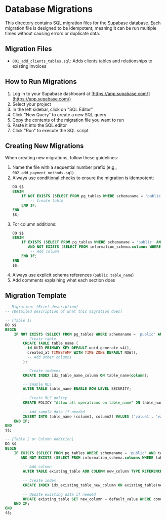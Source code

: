 # Database Migrations

This directory contains SQL migration files for the Supabase database. Each migration file is designed to be idempotent, meaning it can be run multiple times without causing errors or duplicate data.

## Migration Files

- `001_add_clients_tables.sql`: Adds clients tables and relationships to existing invoices

## How to Run Migrations

1. Log in to your Supabase dashboard at [https://app.supabase.com/](https://app.supabase.com/)
2. Select your project
3. In the left sidebar, click on "SQL Editor"
4. Click "New Query" to create a new SQL query
5. Copy the contents of the migration file you want to run
6. Paste it into the SQL editor
7. Click "Run" to execute the SQL script

## Creating New Migrations

When creating new migrations, follow these guidelines:

1. Name the file with a sequential number prefix (e.g., `002_add_payment_methods.sql`)
2. Always use conditional checks to ensure the migration is idempotent:
   ```sql
   DO $$
   BEGIN
       IF NOT EXISTS (SELECT FROM pg_tables WHERE schemaname = 'public' AND tablename = 'your_table') THEN
           -- Create table
       END IF;
   END
   $$;
   ```
3. For column additions:
   ```sql
   DO $$
   BEGIN
       IF EXISTS (SELECT FROM pg_tables WHERE schemaname = 'public' AND tablename = 'your_table')
          AND NOT EXISTS (SELECT FROM information_schema.columns WHERE table_name = 'your_table' AND column_name = 'your_column') THEN
           -- Add column
       END IF;
   END
   $$;
   ```
4. Always use explicit schema references (`public.table_name`)
5. Add comments explaining what each section does

## Migration Template

```sql
-- Migration: [Brief description]
-- [Detailed description of what this migration does]

-- [Table 1]
DO $$
BEGIN
    IF NOT EXISTS (SELECT FROM pg_tables WHERE schemaname = 'public' AND tablename = 'table_name') THEN
        -- Create table
        CREATE TABLE table_name (
          id UUID PRIMARY KEY DEFAULT uuid_generate_v4(),
          created_at TIMESTAMP WITH TIME ZONE DEFAULT NOW(),
          -- Add other columns
        );

        -- Create indexes
        CREATE INDEX idx_table_name_column ON table_name(column);

        -- Enable RLS
        ALTER TABLE table_name ENABLE ROW LEVEL SECURITY;
        
        -- Create RLS policy
        CREATE POLICY "Allow all operations on table_name" ON table_name FOR ALL USING (true);
        
        -- Add sample data if needed
        INSERT INTO table_name (column1, column2) VALUES ('value1', 'value2');
    END IF;
END
$$;

-- [Table 2 or Column Addition]
DO $$
BEGIN
    IF EXISTS (SELECT FROM pg_tables WHERE schemaname = 'public' AND tablename = 'existing_table')
       AND NOT EXISTS (SELECT FROM information_schema.columns WHERE table_name = 'existing_table' AND column_name = 'new_column') THEN
        
        -- Add column
        ALTER TABLE existing_table ADD COLUMN new_column TYPE REFERENCES other_table(id);
        
        -- Create index
        CREATE INDEX idx_existing_table_new_column ON existing_table(new_column);
        
        -- Update existing data if needed
        UPDATE existing_table SET new_column = default_value WHERE condition;
    END IF;
END
$$;
``` 